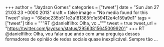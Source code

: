
+++
author = "Jaydson Gomes"
categories = ["tweet"]
date = "Sun Jan 27 21:03:23 +0000 2013"
draft = false
image = "No media found for this Tweet"
slug = "68ebc235b511e3a181385fc1e59412e4c159a9d1"
tags = ["tweet"]
title = """RT @danielfilho: Olha, vo..."""
tweet = true
tweet_url = "https://twitter.com/jaydson/status/295638156450099201"
+++
RT @danielfilho: Olha, vou falar que ando com uma preguiça desses formadores de opinião de redes sociais quase inexplicável. Sempre tão  ...
